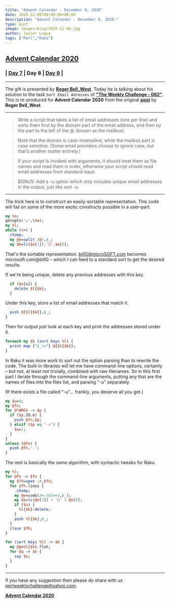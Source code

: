 ```yaml
---
title: "Advent Calendar - December 8, 2020"
date: 2020-12-08T00:00:00+00:00
description: "Advent Calendar - December 8, 2020."
type: post
image: images/blog/2020-12-08.jpg
author: Javier Luque
tags: ["Perl","Raku"]
---
```


## [**Advent Calendar 2020**](/blog/advent-calendar-2020)
### | [**Day 7**](/blog/advent-calendar-2020-12-07) | **Day 8** | [**Day 9**](/blog/advent-calendar-2020-12-09) |
***

The gift is presented by [**Roger Bell_West**](/blog/meet-the-champion-026). Today he is talking about his solution to the task `Sort Email Adresses` of **["The Weekly Challenge - 062"](/blog/perl-weekly-challenge-062)**. This is re-produced for **Advent Calendar 2020** from the original [**post**](https://blog.firedrake.org/archive/2020/05/Perl_Weekly_Challenge_62__email_sorting_and_3d_queens.html) by **Roger Bell_West**.

***

> Write a script that takes a list of email addresses (one per line) and sorts them first by the domain part of the email address, and then by the part to the left of the @ (known as the mailbox).

> Note that the domain is case-insensitive, while the mailbox part is case sensitive. (Some email providers choose to ignore case, but that’s another matter entirely.)

> If your script is invoked with arguments, it should treat them as file names and read them in order, otherwise your script should read email addresses from standard input.

> BONUS: Add a -u option which only includes unique email addresses in the output, just like sort -u.

***

The trick here is to construct an easily-sortable representation. This code will fail on some of the more exotic constructs possible in a user-part.

```perl
my %o;
getopts('u',\%o);
my %l;
while (<>) {
  chomp;
  my @e=split /@/,$_;
  my $k=lc($e[1]).'@'.$e[0];
```

That's the sortable representation. billG@microSOFT.com becomes microsoft.com@billG – which I can feed to a standard sort to get the desired results.

If we're being unique, delete any previous addresses with this key.

```perl
  if ($o{u}) {
    delete $l{$k};
  }
```

Under this key, store a list of email addresses that match it.

```perl
  push @{$l{$k}},$_;
}
```

Then for output just look at each key and print the addresses stored under it.

```perl
foreach my $k (sort keys %l) {
  print map {"$_\n"} @{$l{$k}};
}
```

In Raku it was more work to sort out the option parsing than to rewrite the code. The built-in libraries will let me have command-line options, certainly – but not, at least not trivially, combined with raw filenames. So in this first part I iterate through the command-line arguments, putting any that are the names of files into the files list, and parsing "-u" separately.

(If there exists a file called "-u"… frankly, you deserve all you get.)

```perl
my $u=0;
my @fn;
for @*ARGS -> $p {
  if ($p.IO.e) {
    push @fn,$p;
  } elsif ($p eq '-u') {
    $u=1;
  }
}
unless (@fn) {
  push @fn,'-';
}
```

The rest is basically the same algorithm, with syntactic tweaks for Raku.

```perl
my %l;
for @fn -> $fn {
  my $fh=open :r,$fn;
  for $fh.lines {
    .chomp;
    my @e=comb(/<-[@]>+/,$_);
    my $k=lc(@e[1]) ~ '@' ~ @e[0];
    if ($u) {
      %l{$k}:delete;
    }
    push %l{$k},$_;
  }
  close $fh;
}

for (sort keys %l) -> $k {
  my @q=%l{$k}.flat;
  for @q -> $e {
    say $e;
  }
}
```

***

If you have any suggestion then please do share with us <perlweeklychallenge@yahoo.com>.

[**Advent Calendar 2020**](/blog/advent-calendar-2020)
